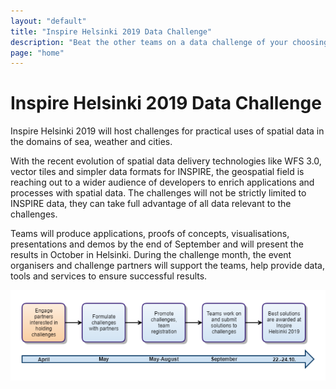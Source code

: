 ```yaml
---
layout: "default"
title: "Inspire Helsinki 2019 Data Challenge"
description: "Beat the other teams on a data challenge of your choosing in September 2019"
page: "home"
---
```

# Inspire Helsinki 2019 Data Challenge
Inspire Helsinki 2019 will host challenges for practical uses of spatial data in the domains of sea, weather and cities.

With the recent evolution of spatial data delivery technologies like WFS 3.0, vector tiles and simpler data formats for INSPIRE, the geospatial field is reaching out to a wider audience of developers to enrich applications and processes with spatial data. The challenges will not be strictly limited to INSPIRE data, they can take full advantage of all data relevant to the challenges.

Teams will produce applications, proofs of concepts, visualisations, presentations and demos by the end of September and will present the results in October in Helsinki. During the challenge month, the event organisers and challenge partners will support the teams, help provide data, tools and services to ensure successful results.

![Challenge timeline](images/challenge-timeline.png)
